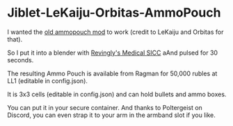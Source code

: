 # Jiblet-LeKaiju-Orbitas-AmmoPouch

I wanted the [old ammopouch mod](https://hub.sp-tarkov.com/files/file/320-le-kaiju-orbitas-ammopouch/) to work (credit to LeKaiju and Orbitas for that).

So I put it into a blender with [Revingly's Medical SICC](https://hub.sp-tarkov.com/files/file/270-medical-sicc-case-micc/) aAnd pulsed for 30 seconds.


The resulting Ammo Pouch is available from Ragman for 50,000 rubles at LL1 (editable in config.json).

It is 3x3 cells (editable in config.json) and can hold bullets and ammo boxes.

You can put it in your secure container. And thanks to Poltergeist on Discord, you can even strap it to your arm in the armband slot if you like.
